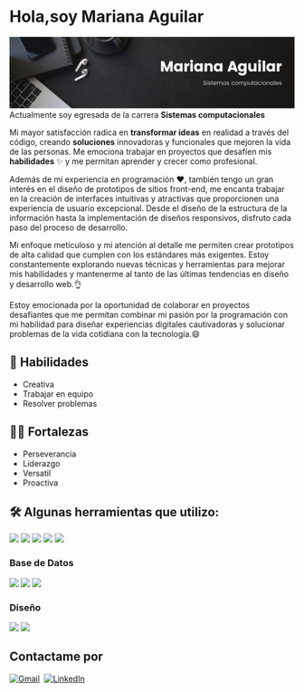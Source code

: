 # Hola,soy Mariana Aguilar
![header](header_profile_linkedin.png)
Actualmente soy egresada de la carrera **Sistemas computacionales** 

Mi mayor satisfacción radica en **transformar ideas** en realidad a través del código, creando **soluciones** innovadoras y funcionales que mejoren la vida de las personas. Me emociona trabajar en proyectos que desafíen mis **habilidades** ✨ y me permitan aprender y crecer como profesional.
  
Además de mi experiencia en programación ❤, también tengo un gran interés en el diseño de prototipos de sitios front-end, me encanta trabajar en la creación de interfaces intuitivas y atractivas que proporcionen una experiencia de usuario excepcional. Desde el diseño de la estructura de la información hasta la implementación de diseños responsivos, disfruto cada paso del proceso de desarrollo.
  
Mi enfoque meticuloso y mi atención al detalle me permiten crear prototipos de alta calidad que cumplen con los estándares más exigentes. Estoy constantemente explorando nuevas técnicas y herramientas para mejorar mis habilidades y mantenerme al tanto de las últimas tendencias en diseño y desarrollo web.👌
  
Estoy emocionada por la oportunidad de colaborar en proyectos desafiantes que me permitan combinar mi pasión por la programación con mi habilidad para diseñar experiencias digitales cautivadoras y solucionar problemas de la vida cotidiana con la tecnología.😄

## 📝 Habilidades

+ Creativa
+ Trabajar en equipo
+ Resolver problemas

## 🏋️‍♀ Fortalezas

+ Perseverancia
+ Liderazgo
+ Versatil
+ Proactiva

## 🛠 Algunas herramientas que utilizo:

<img src="https://img.shields.io/badge/GitHub-100000?style=for-the-badge&logo=github&logoColor=white"/> <img src="https://img.shields.io/badge/GitHub-100000?style=for-the-badge&logo=github&logoColor=white"/>
<img src="https://img.shields.io/badge/PHP-777BB4?style=for-the-badge&logo=php&logoColor=white"/>
<img src="https://img.shields.io/badge/HTML5-E34F26?style=for-the-badge&logo=html5&logoColor=white"/>
<img src="https://img.shields.io/badge/CSS3-1572B6?style=for-the-badge&logo=css3&logoColor=white"/>

### Base de Datos

<img src="https://img.shields.io/badge/Microsoft%20SQL%20Server-CC2927?style=for-the-badge&logo=microsoft%20sql%20server&logoColor=white"/> <img src="https://img.shields.io/badge/MySQL-005C84?style=for-the-badge&logo=mysql&logoColor=white"/>
<img src="https://img.shields.io/badge/Oracle-F80000?style=for-the-badge&logo=oracle&logoColor=black"/>

### Diseño

<img src="https://img.shields.io/badge/Adobe%20XD-470137?style=for-the-badge&logo=Adobe%20XD&logoColor=#FF61F6"/> <img src="https://img.shields.io/badge/Canva-%2300C4CC.svg?&style=for-the-badge&logo=Canva&logoColor=white"/>

## Contactame por

[![Gmail](https://img.shields.io/badge/-Gmail-0D1117?style=for-the-badge&logo=gmail&labelColor=0D1117)](mailto:svg.mariana.aguilar.saldivar.isc.2001@gmail.com)&nbsp;
[![LinkedIn](https://img.shields.io/badge/LinkedIn-0077B5?style=for-the-badge&logo=linkedin&logoColor=white)](mailto:svg.www.linkedin.com/in/mariana-aguilar-s)&nbsp;





